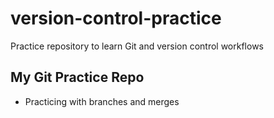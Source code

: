 # version-control-practice
Practice repository to learn Git and version control workflows
## My Git Practice Repo
- Practicing with branches and merges
